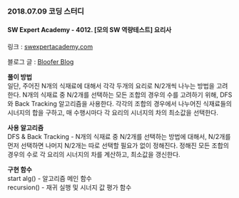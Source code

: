 ### 2018.07.09 코딩 스터디  
  
#### SW Expert Academy - 4012. [모의 SW 역량테스트] 요리사  
  
링크 : [swexpertacademy.com](https://swexpertacademy.com/main/code/problem/problemDetail.do?contestProbId=AWIeUtVakTMDFAVH)  
  
블로그 글 : [Bloofer Blog](https://jmyang.kr/2018/07/03/magnet/)  
  
**풀이 방법**  
일단, 주어진 N개의 식재료에 대해서 각각 두개의 요리로 N/2개씩 나누는 방법을 고려한다. N개의 식재료 중 N/2개를 선택하는 모든 조합의 경우의 수를 고려하기 위해, DFS와 Back Tracking 알고리즘을 사용한다. 각각의 조합의 경우에서 나누어진 식재료들의 시너지의 합을 구하고, 매 수행시마다 각 요리의 시너지의 차의 최소값을 선택한다.   

**사용 알고리즘**  
DFS & Back Tracking - N개의 식재료 중 N/2개를 선택하는 방법에 대해서, N/2개를 먼저 선택하면 나머지 N/2개는 따로 선택할 필요가 없이 정해진다. 정해진 모든 조합의 경우의 수로 각 요리의 시너지의 차를 계산하고, 최소값을 갱신한다.  

**구현 함수**  
start alg() - 알고리즘 메인 함수  
recursion() - 재귀 실행 및 시너지 값 평가 함수  
